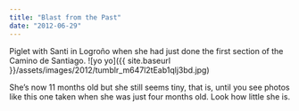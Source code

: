```yaml
---
title: "Blast from the Past"
date: "2012-06-29"
---
```


Piglet with Santi in Logroño when she had just done the first section of the Camino de Santiago. ![yo yo]({{ site.baseurl }}/assets/images/2012/tumblr_m647l2tEab1qlj3bd.jpg)

She’s now 11 months old but she still seems tiny, that is, until you see photos like this one taken when she was just four months old. Look how little she is.
